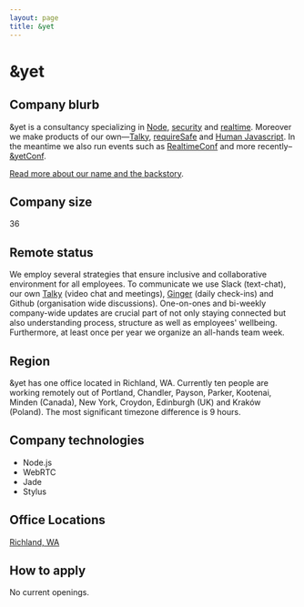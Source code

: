 ```yaml
---
layout: page
title: &yet
---
```


# &yet

## Company blurb
&yet is a consultancy specializing in [Node](https://andyet.com/node), [security](https://liftsecurity.io/) and [realtime](https://andyet.com/realtime). Moreover we make products of our own—[Talky](https://talky.io), [requireSafe](https://requiresafe.com/) and [Human Javascript](http://humanjavascript.com/). In the meantime we also run events such as [RealtimeConf](http://experience.realtimeconf.com/) and more recently–[&yetConf](http://andyetconf.com/).

[Read more about our name and the backstory](https://andyet.com/about).

## Company size
36

## Remote status
We employ several strategies that ensure inclusive and collaborative environment for all employees. To communicate we use Slack (text-chat), our own [Talky](https://talky.io) (video chat and meetings), [Ginger](https://gingerhq.com) (daily check-ins) and Github (organisation wide discussions). One-on-ones and bi-weekly company-wide updates are crucial part of not only staying connected but also understanding process, structure as well as employees' wellbeing. Furthermore, at least once per year we organize an all-hands team week.

## Region
&yet has one office located in Richland, WA. Currently ten people are working remotely out of Portland, Chandler, Payson, Parker, Kootenai, Minden (Canada), New York, Croydon, Edinburgh (UK) and Kraków (Poland). The most significant timezone difference is 9 hours.

## Company technologies
* Node.js
* WebRTC
* Jade
* Stylus

## Office Locations
[Richland, WA](https://www.google.com/maps/place/110+Gage+Blvd,+Richland,+WA+99352)

## How to apply
No current openings.